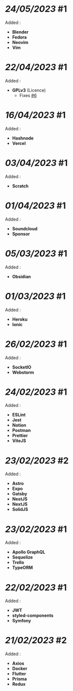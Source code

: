 # *24/05/2023* #1

Added :
- **Blender**
- **Fedora**
- **Neovim**
- **Vim**

# *22/04/2023* #1

Added :
- **GPLv3** (Licence)
  - Fixes [#6](https://github.com/ziadOUA/m3-Markdown-Badges/issues/6)

# *16/04/2023* #1

Added :
- **Hashnode**
- **Vercel**

# *03/04/2023* #1

Added :
- **Scratch**

# *01/04/2023* #1

Added :
- **Soundcloud**
- **Sponsor**

# *05/03/2023* #1

Added :
- **Obsidian**

# *01/03/2023* #1

Added :
- **Heroku**
- **Ionic**

# *26/02/2023* #1

Added :
- **SocketIO**
- **Webstorm**

# *24/02/2023* #1

Added :
- **ESLint**
- **Jest**
- **Notion**
- **Postman**
- **Prettier**
- **ViteJS**

# *23/02/2023* #2

Added :
- **Astro**
- **Expo**
- **Gatsby**
- **NestJS**
- **NextJS**
- **SolidJS**

# *23/02/2023* #1

Added :
- **Apollo GraphQL**
- **Sequelize**
- **Trello**
- **TypeORM**

# *22/02/2023* #1

Added :
- **JWT**
- **styled-components**
- **Symfony**

# *21/02/2023* #2

Added :
- **Axios**
- **Docker**
- **Flutter**
- **Prisma**
- **Redux**